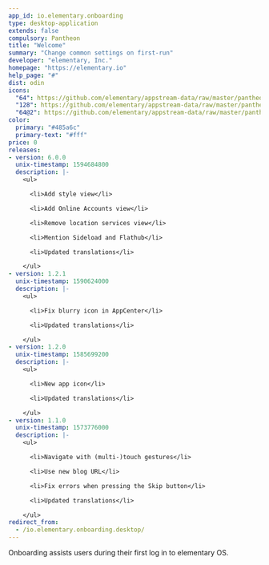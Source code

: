 ```yaml
---
app_id: io.elementary.onboarding
type: desktop-application
extends: false
compulsory: Pantheon
title: "Welcome"
summary: "Change common settings on first-run"
developer: "elementary, Inc."
homepage: "https://elementary.io"
help_page: "#"
dist: odin
icons:
  "64": https://github.com/elementary/appstream-data/raw/master/pantheon-data/main/icons/64x64/io.elementary.onboarding_io.elementary.onboarding.png
  "128": https://github.com/elementary/appstream-data/raw/master/pantheon-data/main/icons/128x128/io.elementary.onboarding_io.elementary.onboarding.png
  "64@2": https://github.com/elementary/appstream-data/raw/master/pantheon-data/main/icons/64x64@2/io.elementary.onboarding_io.elementary.onboarding.png
color:
  primary: "#485a6c"
  primary-text: "#fff"
price: 0
releases:
- version: 6.0.0
  unix-timestamp: 1594684800
  description: |-
    <ul>

      <li>Add style view</li>

      <li>Add Online Accounts view</li>

      <li>Remove location services view</li>

      <li>Mention Sideload and Flathub</li>

      <li>Updated translations</li>

    </ul>
- version: 1.2.1
  unix-timestamp: 1590624000
  description: |-
    <ul>

      <li>Fix blurry icon in AppCenter</li>

      <li>Updated translations</li>

    </ul>
- version: 1.2.0
  unix-timestamp: 1585699200
  description: |-
    <ul>

      <li>New app icon</li>

      <li>Updated translations</li>

    </ul>
- version: 1.1.0
  unix-timestamp: 1573776000
  description: |-
    <ul>

      <li>Navigate with (multi-)touch gestures</li>

      <li>Use new blog URL</li>

      <li>Fix errors when pressing the Skip button</li>

      <li>Updated translations</li>

    </ul>
redirect_from:
  - /io.elementary.onboarding.desktop/
---
```


<p>Onboarding assists users during their first log in to elementary OS.</p>